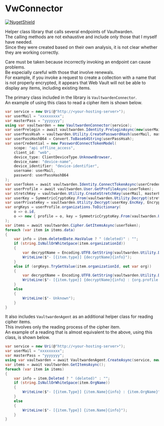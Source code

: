 # VwConnector

[![NugetShield]][NugetPackage]

[NugetPackage]: https://www.nuget.org/packages/VwConnector
[NugetShield]: https://img.shields.io/nuget/v/VwConnector

Helper class library that calls several endpoints of Vaultwarden.  
The calling methods are not exhaustive and include only those that I myself have needed.  
Since they were created based on their own analysis, it is not clear whether they are working correctly.  

Care must be taken because incorrectly invoking an endpoint can cause problems.  
Be especially careful with those that involve renewals.  
For example, if you invoke a request to create a collection with a name that is not properly encrypted, it appears that Web Vault will not be able to display any items, including existing items.  


The primary class included in the library is `VaultwardenConnector`.  
An example of using this class to read a cipher item is shown below.  

```csharp
var service = new Uri(@"http://<your-hosting-server>");
var userMail = "xxxxxxxxx";
var masterPass = "yyyyyyy";
using var vaultwarden = new VaultwardenConnector(service);
var userPrelogin = await vaultwarden.Identity.PreloginAsync(new(userMail));
var userPassHsah = vaultwarden.Utility.CreatePasswordHash(userMail, masterPass, userPrelogin);
var userPassHashB64 = Convert.ToBase64String(userPassHsah);
var userCredential = new PasswordConnectTokenModel(
    scope: "api offline_access",
    client_id: "web",
    device_type: ClientDeviceType.UnknownBrowser,
    device_name: "device-name",
    device_identifier: "device-identifier",
    username: userMail,
    password: userPassHashB64
);
var userToken = await vaultwarden.Identity.ConnectTokenAsync(userCredential);
var userProfile = await vaultwarden.User.GetProfileAsync(userToken);
var stretchKey = vaultwarden.Utility.CreateStretchKey(userMail, masterPass, userToken.ToKdfConfig());
var userKey = SymmetricCryptoKey.From(vaultwarden.Utility.Decrypt(stretchKey.EncKey, EncryptedData.Parse(userProfile.key)));
var userPrivateKey = vaultwarden.Utility.Decrypt(userKey.EncKey, EncryptedData.Parse(userProfile.privateKey));
var orgKeys = userProfile.organizations.ToDictionary(
    o => o.id,
    o => new { profile = o, key = SymmetricCryptoKey.From(vaultwarden.Utility.Decrypt(userPrivateKey, EncryptedData.Parse(o.key))), }
);
var items = await vaultwarden.Cipher.GetItemsAsync(userToken);
foreach (var item in items.data)
{
    var info = item.deletedDate.HasValue ? " (deleted)" : "";
    if (string.IsNullOrWhiteSpace(item.organizationId))
    {
        var decryptName = Encoding.UTF8.GetString(vaultwarden.Utility.Decrypt(userKey.EncKey, EncryptedData.Parse(item.name)));
        WriteLine($"- [{item.type}] {decryptName}{info}");
    }
    else if (orgKeys.TryGetValue(item.organizationId, out var org))
    {
        var decryptName = Encoding.UTF8.GetString(vaultwarden.Utility.Decrypt(org.key.EncKey, EncryptedData.Parse(item.name)));
        WriteLine($"- [{item.type}] {decryptName}{info} : {org.profile.name}");
    }
    else
    {
        WriteLine($"- Unknown");
    }
}
```

It also includes `VaultwardenAgent` as an additional helper class for reading cipher items.  
This involves only the reading process of the cipher item.  
An example of a reading that is almost equivalent to the above, using this class, is shown below.  

```csharp
var service = new Uri(@"http://<your-hosting-server>");
var userMail = "xxxxxxxxx";
var masterPass = "yyyyyyy";
using var vaultwarden = await VaultwardenAgent.CreateAsync(service, new(userMail, masterPass));
var items = await vaultwarden.GetItemsAsync();
foreach (var item in items)
{
    var info = item.Deleted ? " (deleted)" : "";
    if (string.IsNullOrWhiteSpace(item.OrgName))
    {
        WriteLine($"- [{item.Type}] {item.Name}{info} : {item.OrgName}");
    }
    else
    {
        WriteLine($"- [{item.Type}] {item.Name}{info}");
    }
}
```

